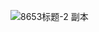 ![8653标题-2 副本](https://user-images.githubusercontent.com/90520541/133969646-f657c2ea-3353-4f2c-b38c-342fa7302d94.jpg)


